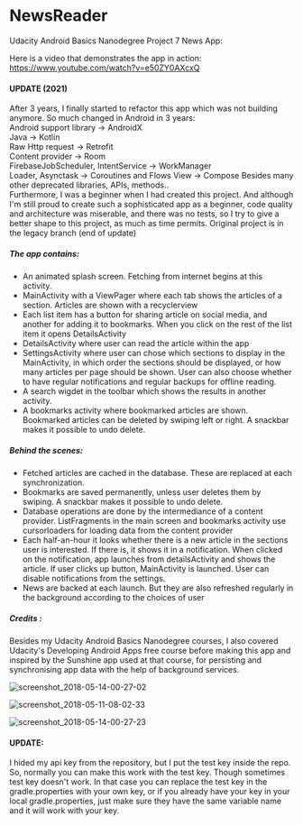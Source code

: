 # NewsReader
Udacity Android Basics Nanodegree Project 7 News App: 

Here is a video that demonstrates the app in action: https://www.youtube.com/watch?v=e50ZY0AXcxQ

#### UPDATE (2021)
After 3 years, I finally started to refactor this app which was not building anymore. So much changed in Android in 3 years:  
Android support library -> AndroidX  
Java -> Kotlin  
Raw Http request -> Retrofit  
Content provider -> Room  
FirebaseJobScheduler, IntentService -> WorkManager  
Loader, Asynctask -> Coroutines and Flows
View -> Compose
Besides many other deprecated libraries, APIs, methods..  
Furthermore, I was a beginner when I had created this project. And although I'm still proud to create such a sophisticated app as a beginner,
code quality and architecture was miserable, and there was no tests, so I try to give a better shape to this project, as much as time permits. Original project is in the legacy branch (end of update)

##### The app contains:
- An animated splash screen. Fetching from internet begins at this activity.
- MainActivity with a ViewPager where each tab shows the articles of a section. Articles are shown with a recyclerview
- Each list item has a button for sharing article on social media, and another for adding it to bookmarks. When you click on the rest of the list item it opens DetailsActivity
- DetailsActivity where user can read the article within the app
- SettingsActivity where user can chose which sections to display in the MainActivity, in which order the sections should be displayed, or how many articles per page should be shown. User can also choose whether to have regular notifications and regular backups for offline reading.
- A search wigdet in the toolbar which shows the results in another activity.
- A bookmarks activity where bookmarked articles are shown. Bookmarked articles can be deleted by swiping left or right. A snackbar makes it possible to undo delete.
##### Behind the scenes:
- Fetched articles are cached in the database. These are replaced at each synchronization. 
- Bookmarks are saved permanently, unless user deletes them by swiping. A snackbar makes it possible to undo delete.
- Database operations are done by the intermediance of a content provider. ListFragments in the main screen and bookmarks activity use cursorloaders for loading data from the content provider
- Each half-an-hour it looks whether there is a new article in the sections user is interested. If there is, it shows it in a notification. When clicked on the notification, app launches from detailsActivity and shows the article. If user clicks up button, MainActivity is launched. User can disable notifications from the settings.
- News are backed at each launch. But they are also refreshed regularly in the background according to the choices of user

 ##### Credits : 
 Besides my Udacity Android Basics Nanodegree courses, I also covered Udacity's Developing Android Apps free course before making this app and inspired by the Sunshine app used at that course, for persisting and synchronising app data with the help of background services. 

![screenshot_2018-05-14-00-27-02](https://user-images.githubusercontent.com/33556367/39972367-00ae6240-570e-11e8-80d1-b2ea09d47802.png)

![screenshot_2018-05-11-08-02-33](https://user-images.githubusercontent.com/33556367/39972371-123ab8d8-570e-11e8-8a61-362e219ed28c.png)

![screenshot_2018-05-14-00-27-23](https://user-images.githubusercontent.com/33556367/39972373-178e0952-570e-11e8-8e4e-072ae7499546.png)

#### UPDATE:
I hided my api key from the repository, but I put the test key inside the repo. So, normally you can make this work with the test key. Though sometimes test key doesn't work. In that case you can replace the test key in the gradle.properties with your own key, or if you already have your key in your local gradle.properties, just make sure they have the same variable name and it will work with your key. 
